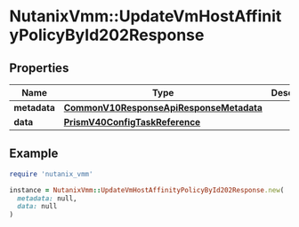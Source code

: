 # NutanixVmm::UpdateVmHostAffinityPolicyById202Response

## Properties

| Name | Type | Description | Notes |
| ---- | ---- | ----------- | ----- |
| **metadata** | [**CommonV10ResponseApiResponseMetadata**](CommonV10ResponseApiResponseMetadata.md) |  | [optional] |
| **data** | [**PrismV40ConfigTaskReference**](PrismV40ConfigTaskReference.md) |  | [optional] |

## Example

```ruby
require 'nutanix_vmm'

instance = NutanixVmm::UpdateVmHostAffinityPolicyById202Response.new(
  metadata: null,
  data: null
)
```

